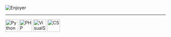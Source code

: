 ![Enjoyer](https://img.shields.io/badge/Porn-Hub-orange)

---
<p>
<img src="https://cdn.jsdelivr.net/npm/simple-icons@3.13.0/icons/python.svg" title = Python width="40" height="40"/>
<img src="https://cdn.jsdelivr.net/npm/simple-icons@3.13.0/icons/php.svg" title = PHP width="40" height="40"/>  
<img src="https://cdn.jsdelivr.net/npm/simple-icons@3.13.0/icons/visualstudiocode.svg" title = VisualStudio width="40" height="40"/>
<img src="https://cdn.jsdelivr.net/npm/simple-icons@3.13.0/icons/counter-strike.svg" title = CS width="40" height="40"/>

</p>
